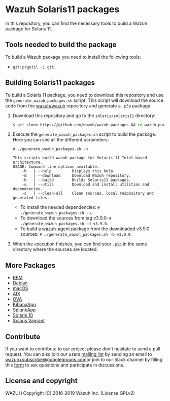 Wazuh Solaris11 packages
==================

In this repository, you can find the necessary tools to build a Wazuh package for Solaris 11.

## Tools needed to build the package

To build a Wazuh package you need to install the following tools:
  - `git`: `pkgutil -i git`.

## Building Solaris11 packages

To build a Solaris 11 package, you need to download this repository and use the `generate_wazuh_packages.sh` script. This script will download the source code from the [wazuh/wazuh](https://github.com/wazuh/wazuh) repository and generate a `.p5p` package.

1. Download this repository and go to the `solaris/solaris11` directory:
    ```bash
    $ git clone https://github.com/wazuh/wazuh-packages && cd wazuh-packages/solaris/solaris11
    ```

2. Execute the `generate_wazuh_packages.sh` script to build the package. Here you can see all the different parameters:
    ```shellsession
    # ./generate_wazuh_packages.sh -h

    This scripts build wazuh package for Solaris 11 Intel based architecture.
    USAGE: Command line options available:
        -h   | --help         Displays this help.
        -d   | --download     Download Wazuh repository.
        -b   | --build        Builds Solaris11 packages.
        -u   | --utils        Download and install utilities and dependencies.
        -c   | --clean-all    Clean sources, local respository and generated files.
    ```

    * To install the needed dependencies:
        `# ./generate_wazuh_packages.sh -u`.
    * To download the sources from tag v3.9.0:
        `# ./generate_wazuh_packages.sh -d v3.9.0`.
    * To build a wazuh-agent package from the downloaded v3.9.0 sources:
        `# ./generate_wazuh_packages.sh -b v3.9.0`.
    
3. When the execution finishes, you can find your `.p5p` in the same directory where the sources are located.

## More Packages

- [RPM](/rpms/README.md)
- [Debian](/debs/README.md)
- [macOS](/macos/README.md)
- [AIX](/aix/README.md)
- [OVA](/ova/README.md)
- [KibanaApp](/wazuhapp/README.md)
- [SplunkApp](/splunkapp/README.md)
- [Solaris 10](/solaris/solaris10/README.md)
- [Solaris Vagrant](/solaris/packer/README.md)


## Contribute

If you want to contribute to our project please don't hesitate to send a pull request. You can also join our users [mailing list](https://groups.google.com/d/forum/wazuh) by sending an email to [wazuh+subscribe@googlegroups.com](mailto:wazuh+subscribe@googlegroups.com)or join to our Slack channel by filling this [form](https://wazuh.com/community/join-us-on-slack/) to ask questions and participate in discussions.

## License and copyright

WAZUH
Copyright (C) 2016-2019 Wazuh Inc.  (License GPLv2)